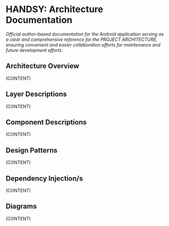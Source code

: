 # HANDSY: Architecture Documentation

*Official author-based documentation for the Android application serving as a clear and comprehensive reference for the PROJECT ARCHITECTURE, ensuring convenient and easier collaboration efforts for maintenance and future development efforts.*

## Architecture Overview

(CONTENT)

## Layer Descriptions

(CONTENT)

## Component Descriptions

(CONTENT)

## Design Patterns

(CONTENT)

## Dependency Injection/s

(CONTENT)

## Diagrams

(CONTENT)